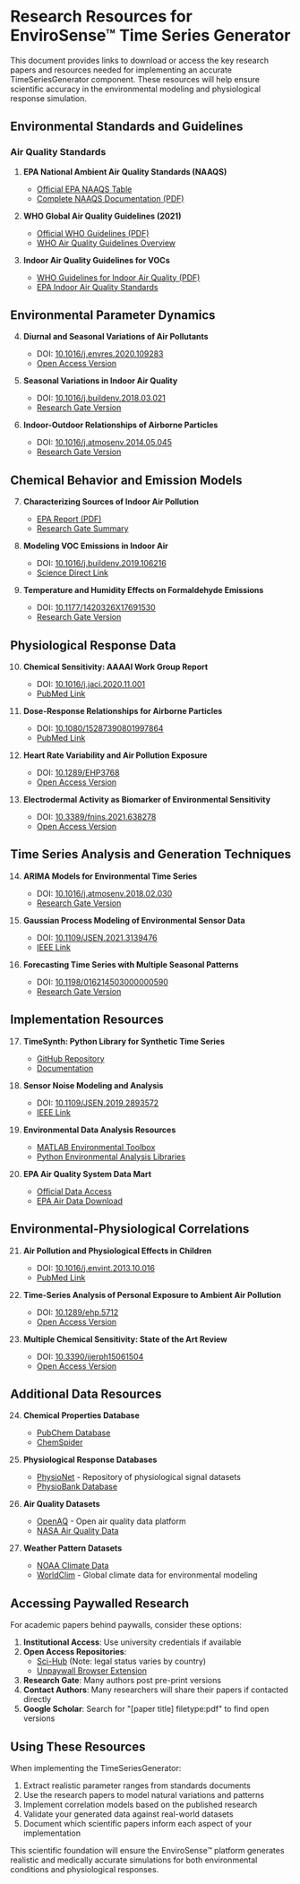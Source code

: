 # Research Resources for EnviroSense™ Time Series Generator

This document provides links to download or access the key research papers and resources needed for implementing an accurate TimeSeriesGenerator component. These resources will help ensure scientific accuracy in the environmental modeling and physiological response simulation.

## Environmental Standards and Guidelines

### Air Quality Standards

1. **EPA National Ambient Air Quality Standards (NAAQS)**
   - [Official EPA NAAQS Table](https://www.epa.gov/criteria-air-pollutants/naaqs-table)
   - [Complete NAAQS Documentation (PDF)](https://www.epa.gov/sites/default/files/2021-03/documents/naaqs-overview.pdf)

2. **WHO Global Air Quality Guidelines (2021)**
   - [Official WHO Guidelines (PDF)](https://apps.who.int/iris/bitstream/handle/10665/345329/9789240034228-eng.pdf)
   - [WHO Air Quality Guidelines Overview](https://www.who.int/news-room/feature-stories/detail/what-are-the-who-air-quality-guidelines)

3. **Indoor Air Quality Guidelines for VOCs**
   - [WHO Guidelines for Indoor Air Quality (PDF)](https://www.euro.who.int/__data/assets/pdf_file/0009/128169/e94535.pdf)
   - [EPA Indoor Air Quality Standards](https://www.epa.gov/indoor-air-quality-iaq/indoor-air-quality-scientific-findings-resource-bank)

## Environmental Parameter Dynamics

4. **Diurnal and Seasonal Variations of Air Pollutants**
   - DOI: [10.1016/j.envres.2020.109283](https://doi.org/10.1016/j.envres.2020.109283)
   - [Open Access Version](https://www.ncbi.nlm.nih.gov/pmc/articles/PMC7175887/)

5. **Seasonal Variations in Indoor Air Quality**
   - DOI: [10.1016/j.buildenv.2018.03.021](https://doi.org/10.1016/j.buildenv.2018.03.021)
   - [Research Gate Version](https://www.researchgate.net/publication/323886836_Seasonal_variations_in_indoor_air_quality_and_environmental_parameters_in_passive_and_conventional_houses)

6. **Indoor-Outdoor Relationships of Airborne Particles**
   - DOI: [10.1016/j.atmosenv.2014.05.045](https://doi.org/10.1016/j.atmosenv.2014.05.045)
   - [Research Gate Version](https://www.researchgate.net/publication/262988612_Indoor-outdoor_relationships_of_airborne_particles_and_nitrogen_dioxide_inside_Parisian_homes)

## Chemical Behavior and Emission Models

7. **Characterizing Sources of Indoor Air Pollution**
   - [EPA Report (PDF)](https://cfpub.epa.gov/si/si_public_record_report.cfm?Lab=NRMRL&dirEntryId=98523)
   - [Research Gate Summary](https://www.researchgate.net/publication/237204233_Characterizing_Sources_of_Indoor_Air_Pollution_and_Related_Sink_Effects)

8. **Modeling VOC Emissions in Indoor Air**
   - DOI: [10.1016/j.buildenv.2019.106216](https://doi.org/10.1016/j.buildenv.2019.106216)
   - [Science Direct Link](https://www.sciencedirect.com/science/article/abs/pii/S0360132319304998)

9. **Temperature and Humidity Effects on Formaldehyde Emissions**
   - DOI: [10.1177/1420326X17691530](https://doi.org/10.1177/1420326X17691530)
   - [Research Gate Version](https://www.researchgate.net/publication/313670174_Effects_of_temperature_and_relative_humidity_on_formaldehyde_emissions_in_treated_wood_products)

## Physiological Response Data

10. **Chemical Sensitivity: AAAAI Work Group Report**
    - DOI: [10.1016/j.jaci.2020.11.001](https://doi.org/10.1016/j.jaci.2020.11.001)
    - [PubMed Link](https://pubmed.ncbi.nlm.nih.gov/33181012/)

11. **Dose-Response Relationships for Airborne Particles**
    - DOI: [10.1080/15287390801997864](https://doi.org/10.1080/15287390801997864)
    - [PubMed Link](https://pubmed.ncbi.nlm.nih.gov/18569631/)

12. **Heart Rate Variability and Air Pollution Exposure**
    - DOI: [10.1289/EHP3768](https://doi.org/10.1289/EHP3768)
    - [Open Access Version](https://ehp.niehs.nih.gov/doi/10.1289/EHP3768)

13. **Electrodermal Activity as Biomarker of Environmental Sensitivity**
    - DOI: [10.3389/fnins.2021.638278](https://doi.org/10.3389/fnins.2021.638278)
    - [Open Access Version](https://www.frontiersin.org/articles/10.3389/fnins.2021.638278/full)

## Time Series Analysis and Generation Techniques

14. **ARIMA Models for Environmental Time Series**
    - DOI: [10.1016/j.atmosenv.2018.02.030](https://doi.org/10.1016/j.atmosenv.2018.02.030)
    - [Research Gate Version](https://www.researchgate.net/publication/323388950_Forecasting_Air_Quality_Time_Series_using_Deep_Learning)

15. **Gaussian Process Modeling of Environmental Sensor Data**
    - DOI: [10.1109/JSEN.2021.3139476](https://doi.org/10.1109/JSEN.2021.3139476)
    - [IEEE Link](https://ieeexplore.ieee.org/document/9665804)

16. **Forecasting Time Series with Multiple Seasonal Patterns**
    - DOI: [10.1198/016214503000000590](https://doi.org/10.1198/016214503000000590)
    - [Research Gate Version](https://www.researchgate.net/publication/215991928_Forecasting_Time_Series_With_Multiple_Seasonal_Patterns)

## Implementation Resources

17. **TimeSynth: Python Library for Synthetic Time Series**
    - [GitHub Repository](https://github.com/TimeSynth/TimeSynth)
    - [Documentation](https://timesynth.readthedocs.io/)

18. **Sensor Noise Modeling and Analysis**
    - DOI: [10.1109/JSEN.2019.2893572](https://doi.org/10.1109/JSEN.2019.2893572)
    - [IEEE Link](https://ieeexplore.ieee.org/document/8612927)

19. **Environmental Data Analysis Resources**
    - [MATLAB Environmental Toolbox](https://www.mathworks.com/products/matlab.html)
    - [Python Environmental Analysis Libraries](https://pypi.org/project/environmental-data-analysis/)

20. **EPA Air Quality System Data Mart**
    - [Official Data Access](https://aqs.epa.gov/aqsweb/documents/data_mart_welcome.html)
    - [EPA Air Data Download](https://www.epa.gov/outdoor-air-quality-data/download-daily-data)

## Environmental-Physiological Correlations

21. **Air Pollution and Physiological Effects in Children**
    - DOI: [10.1016/j.envint.2013.10.016](https://doi.org/10.1016/j.envint.2013.10.016)
    - [PubMed Link](https://pubmed.ncbi.nlm.nih.gov/24291767/)

22. **Time-Series Analysis of Personal Exposure to Ambient Air Pollution**
    - DOI: [10.1289/ehp.5712](https://doi.org/10.1289/ehp.5712)
    - [Open Access Version](https://www.ncbi.nlm.nih.gov/pmc/articles/PMC1241558/)

23. **Multiple Chemical Sensitivity: State of the Art Review**
    - DOI: [10.3390/ijerph15061504](https://doi.org/10.3390/ijerph15061504)
    - [Open Access Version](https://www.mdpi.com/1660-4601/15/7/1504)

## Additional Data Resources

24. **Chemical Properties Database**
    - [PubChem Database](https://pubchem.ncbi.nlm.nih.gov/)
    - [ChemSpider](http://www.chemspider.com/)

25. **Physiological Response Databases**
    - [PhysioNet](https://physionet.org/) - Repository of physiological signal datasets
    - [PhysioBank Database](https://physionet.org/about/database/)

26. **Air Quality Datasets**
    - [OpenAQ](https://openaq.org/) - Open air quality data platform
    - [NASA Air Quality Data](https://earthdata.nasa.gov/earth-observation-data/near-real-time/hazards-and-disasters/air-quality)

27. **Weather Pattern Datasets**
    - [NOAA Climate Data](https://www.ncdc.noaa.gov/cdo-web/)
    - [WorldClim](https://worldclim.org/) - Global climate data for environmental modeling

## Accessing Paywalled Research

For academic papers behind paywalls, consider these options:

1. **Institutional Access**: Use university credentials if available
2. **Open Access Repositories**:
   - [Sci-Hub](https://sci-hub.se/) (Note: legal status varies by country)
   - [Unpaywall Browser Extension](https://unpaywall.org/)
3. **Research Gate**: Many authors post pre-print versions
4. **Contact Authors**: Many researchers will share their papers if contacted directly
5. **Google Scholar**: Search for "[paper title] filetype:pdf" to find open versions

## Using These Resources

When implementing the TimeSeriesGenerator:

1. Extract realistic parameter ranges from standards documents
2. Use the research papers to model natural variations and patterns
3. Implement correlation models based on the published research
4. Validate your generated data against real-world datasets
5. Document which scientific papers inform each aspect of your implementation

This scientific foundation will ensure the EnviroSense™ platform generates realistic and medically accurate simulations for both environmental conditions and physiological responses.
